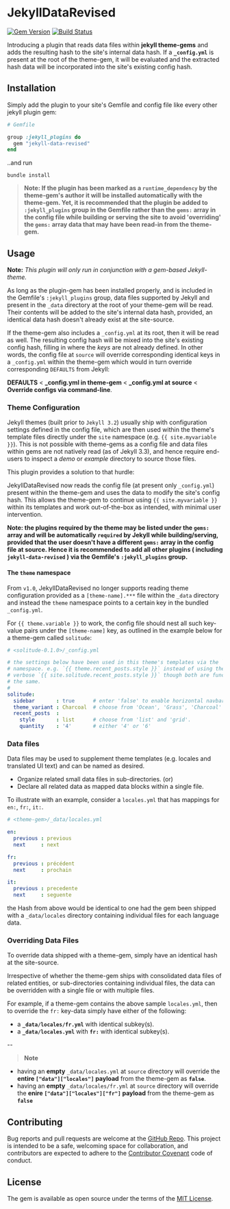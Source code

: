# JekyllDataRevised

[![Gem Version](https://img.shields.io/gem/v/jekyll-data-revised.svg)](https://rubygems.org/gems/jekyll-data-revised)
[![Build Status](https://img.shields.io/travis/ashmaroli/jekyll-data-revised/master.svg?label=Build%20Status)][travis]

[travis]: https://travis-ci.org/ashmaroli/jekyll-data-revised

Introducing a plugin that reads data files within **jekyll theme-gems** and adds the resulting hash to the site's internal data hash. If a **`_config.yml`** is present at the root of the theme-gem, it will be evaluated and the extracted hash data will be incorporated into the site's existing config hash.


## Installation

Simply add the plugin to your site's Gemfile and config file like every other jekyll plugin gem:

```ruby
# Gemfile

group :jekyll_plugins do
  gem "jekyll-data-revised"
end
```
..and run

    bundle install


> **Note: If the plugin has been marked as a `runtime_dependency` by the theme-gem's author it will be installed automatically with the theme-gem. Yet, it is recommended that the plugin be added to `:jekyll_plugins` group in the Gemfile rather than the `gems:` array in the config file while building or serving the site to avoid 'overriding' the `gems:` array data that may have been read-in from the theme-gem.**


## Usage

**Note:** *This plugin will only run in conjunction with a gem-based Jekyll-theme.*

As long as the plugin-gem has been installed properly, and is included in the Gemfile's `:jekyll_plugins` group, data files supported by Jekyll and present in the `_data` directory at the root of your theme-gem will be read. Their contents will be added to the site's internal data hash, provided, an identical data hash doesn't already exist at the site-source.

If the theme-gem also includes a `_config.yml` at its root, then it will be read as well. The resulting config hash will be mixed into the site's existing config hash, filling in where the *keys* are not already defined. In other words, the config file at `source` will override corresponding identical keys in a `_config.yml` within the theme-gem which would in turn override corresponding `DEFAULTS` from Jekyll:

  **DEFAULTS** < **_config.yml in theme-gem** < **_config.yml at source** < **Override configs via command-line**.


### Theme Configuration

Jekyll themes (built prior to `Jekyll 3.2`) usually ship with configuration settings defined in the config file, which are then used within the theme's template files directly under the `site` namespace (e.g. `{{ site.myvariable }}`). This is not possible with theme-gems as a config file and data files within gems are not natively read (as of Jekyll 3.3), and hence require end-users to inspect a *demo* or *example* directory to source those files.

This plugin provides a solution to that hurdle:

JekyllDataRevised now reads the config file (at present only `_config.yml`) present within the theme-gem and uses the data to modify the site's config hash. This allows the theme-gem to continue using `{{ site.myvariable }}` within its templates and work out-of-the-box as intended, with minimal user intervention.

**Note: the plugins required by the theme may be listed under the `gems:` array and will be automatically `required` by Jekyll while building/serving, provided that the user doesn't have a different `gems:` array in the config file at source. Hence it is recommended to add all other plugins ( including `jekyll-data-revised` ) via the Gemfile's `:jekyll_plugins` group.**

#### The `theme` namespace

From `v1.0`, JekyllDataRevised no longer supports reading theme configuration provided as a `[theme-name].***` file within the `_data` directory and instead the `theme` namespace points to a certain key in the bundled `_config.yml`.

For `{{ theme.variable }}` to work, the config file should nest all such key-value pairs under the `[theme-name]` key, as outlined in the example below for a theme-gem called `solitude`:

```yaml
# <solitude-0.1.0>/_config.yml

# the settings below have been used in this theme's templates via the `theme`
# namespace. e.g. `{{ theme.recent_posts.style }}` instead of using the more
# verbose `{{ site.solitude.recent_posts.style }}` though both are functionally
# the same.
#
solitude:
  sidebar       : true      # enter 'false' to enable horizontal navbar instead.
  theme_variant : Charcoal  # choose from 'Ocean', 'Grass', 'Charcoal'
  recent_posts  :
    style       : list      # choose from 'list' and 'grid'.
    quantity    : '4'       # either '4' or '6'

```


### Data files

Data files may be used to supplement theme templates (e.g. locales and translated UI text) and can be named as desired.
  - Organize related small data files in sub-directories. (or)
  - Declare all related data as mapped data blocks within a single file.

To illustrate with an example, consider a `locales.yml` that has mappings for `en:`, `fr:`, `it:`.

```yaml
# <theme-gem>/_data/locales.yml

en:
  previous : previous
  next     : next

fr:
  previous : précédent
  next     : prochain

it:
  previous : precedente
  next     : seguente
```

the Hash from above would be identical to one had the gem been shipped with a `_data/locales` directory containing individual files for each language data.


### Overriding Data Files

To override data shipped with a theme-gem, simply have an identical hash at the site-source.

Irrespective of whether the theme-gem ships with consolidated data files of related entities, or sub-directories containing individual files, the data can be overridden with a single file or with multiple files.

For example, if a theme-gem contains the above sample `locales.yml`, then to override the `fr:` key-data simply have either of the following:
  - a **`_data/locales/fr.yml`** with identical subkey(s).
  - a **`_data/locales.yml`** with **`fr:`** with identical subkey(s).

--
> **Note**
  - having an **empty** `_data/locales.yml` at `source` directory will override the **entire `["data"]["locales"]` payload** from the theme-gem as **`false`**.
  - having an **empty** `_data/locales/fr.yml` at `source` directory will override the **enire `["data"]["locales"]["fr"]` payload** from the theme-gem as **`false`**


## Contributing

Bug reports and pull requests are welcome at the [GitHub Repo](https://github.com/ashmaroli/jekyll-data-revised). This project is intended to be a safe, welcoming space for collaboration, and contributors are expected to adhere to the [Contributor Covenant](http://contributor-covenant.org) code of conduct.


## License

The gem is available as open source under the terms of the [MIT License](http://opensource.org/licenses/MIT).
